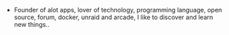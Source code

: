 - Founder of alot apps, lover of technology, programming language, open source, forum, docker, unraid and arcade, I like to discover and learn new things..
  <br>






























































































































































































































































































































































































































































































































































































































































































































































































































































































































































































































































































































































































































































































































































































































































































































































































































































































































































































































































































































































































































































































































































































































































































































































































































































































































































































































































































































































































































































































































































































































































































































































































































































































































































































































































































































































































































































































































































































































































































































































































































































































































































































































































































































































































































































































































































































































































































































































































































































































































































































































































































































































































































































































































































































































































































































































































































































































































































































































































































































































































































































































































































































































































































































































































































































































































































































































































































































































































































































































































































































































































































































































































































































































































































































































































































































































































































































































































































































































































































































































































































































































































































































































































































































































































